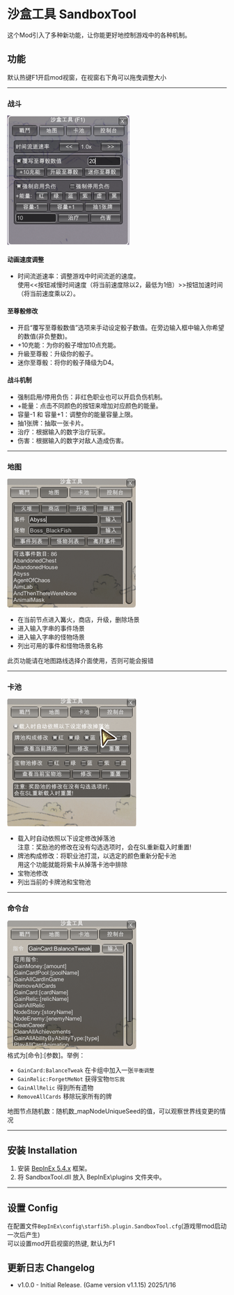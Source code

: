 # 沙盒工具 SandboxTool

这个Mod引入了多种新功能，让你能更好地控制游戏中的各种机制。


## 功能

默认热键F1开启mod视窗，在视窗右下角可以拖曳调整大小

----

### 战斗
![img](https://raw.githubusercontent.com/starfi5h/DICEOMANCER_Mod/dev/SandboxTool/img/sandboxTool_combat.png)  
#### 动画速度调整
- 时间流逝速率：调整游戏中时间流逝的速度。  
使用<<按钮减慢时间速度（将当前速度除以2，最低为1倍）>>按钮加速时间（将当前速度乘以2）。

#### 至尊骰修改
- 开启“覆写至尊骰数值”选项来手动设定骰子数值。在旁边输入框中输入你希望的数值(非负整数)。
- +10充能：为你的骰子增加10点充能。
- 升級至尊骰：升级你的骰子。
- 迷你至尊骰：将你的骰子降级为D4。

#### 战斗机制
- 强制启用/停用负伤：非红色职业也可以开启负伤机制。
- +能量：点击不同颜色的按钮来增加对应颜色的能量。
- 容量-1 和 容量+1：调整你的能量容量上限。
- 抽1张牌：抽取一张卡片。  
- 治疗：根据输入的数字治疗玩家。  
- 伤害：根据输入的数字对敌人造成伤害。  

----

### 地图
![img](https://raw.githubusercontent.com/starfi5h/DICEOMANCER_Mod/dev/SandboxTool/img/sandboxTool_map.png)  
- 在当前节点进入篝火，商店，升级，删除场景  
- 进入输入字串的事件场景  
- 进入输入字串的怪物场景  
- 列出可用的事件和怪物场景名称
  
此页功能请在地图路线选择介面使用，否则可能会报错

----

### 卡池
![img](https://raw.githubusercontent.com/starfi5h/DICEOMANCER_Mod/dev/SandboxTool/img/sandboxTool_drop.png)  
- 载入时自动依照以下设定修改掉落池  
注意：奖励池的修改在没有勾选选项时，会在SL重新载入时重置!
- 牌池构成修改：将职业池打混，以选定的颜色重新分配卡池  
用这个功能就能将紫卡从掉落卡池中排除  
- 宝物池修改
- 列出当前的卡牌池和宝物池

----

### 命令台
![img](https://raw.githubusercontent.com/starfi5h/DICEOMANCER_Mod/dev/SandboxTool/img/sandboxTool_console.png)  
格式为[命令]:[参数]。举例：
- `GainCard:BalanceTweak` 在卡组中加入一张`平衡调整`
- `GainRelic:ForgetMeNot` 获得宝物`勿忘我`
- `GainAllRelic` 得到所有遗物
- `RemoveAllCards` 移除玩家所有的牌
  
地图节点随机数：随机数_mapNodeUniqueSeed的值，可以观察世界线变更的情况  

----

## 安装 Installation

1. 安装 [BepInEx 5.4.x](https://github.com/BepInEx/BepInEx/releases/tag/v5.4.17) 框架。  
2. 将 SandboxTool.dll 放入 BepInEx\plugins 文件夹中。  

----

## 设置 Config

在配置文件`BepInEx\config\starfi5h.plugin.SandboxTool.cfg`(游戏带mod启动一次后产生)  
可以设置mod开启视窗的热键, 默认为F1  

## 更新日志 Changelog

- v1.0.0 - Initial Release. (Game version v1.1.15) 2025/1/16